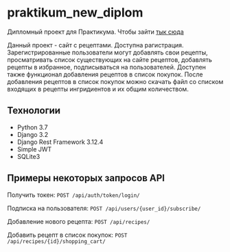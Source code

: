 # praktikum_new_diplom

Дипломный проект для Практикума. Чтобы зайти [тык сюда](http://62.84.118.80/)

Данный проект - сайт с рецептами. Доступна рагистрация. Зарегистрированные пользователи могут добавлять свои рецепты, просматривать 
список существующих на сайте рецептов, добавлять рецепты в избранное, подписываться на пользователей. Доступен также функционал 
добавления рецептов в список покупок. После добавления рецептов в список покупок можно скачать файл со списком входящих в рецепты 
ингридиентов и их общим количеством.

## Технологии

* Python 3.7
* Django 3.2
* Django Rest Framework 3.12.4
* Simple JWT
* SQLite3

## Примеры некоторых запросов API

Получить токен:
`POST /api/auth/token/login/`

Подписка на пользователя:
`POST /api/users/{user_id}/subscribe/`

Добавление нового рецепта:
`POST /api/recipes/`

Добавить рецепт в список покупок:
`POST /api/recipes/{id}/shopping_cart/`
